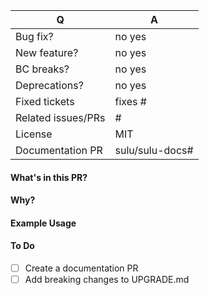 | Q | A
| --- | ---
| Bug fix? | no yes
| New feature? | no yes
| BC breaks? | no yes
| Deprecations? | no yes <!-- if yes add them to the UPGRADE.md file -->
| Fixed tickets | fixes # <!-- add issue number here e.g.: #5730 -->
| Related issues/PRs | # <!-- add issue or PR number here e.g.: #5730 -->
| License | MIT
| Documentation PR | sulu/sulu-docs# <!-- add docs PR number here e.g.: sulu/sulu-docs#615 -->

#### What's in this PR?

<!-- Explain the contents of the PR. -->

#### Why?

<!-- Which problem does the PR fix? (add some context and maybe link to an issue here) -->

#### Example Usage

<!--
```php
// If you added new features, show examples of how to use them here

$foo = new Foo();

// Now we can do
$foo->doSomething();
```
-->

#### To Do

- [ ] Create a documentation PR
- [ ] Add breaking changes to UPGRADE.md

<!--

Dear Contributors,

Thank you for contributing to the Sulu ecosystem!

We appreciate your effort to improve our project.  
If you need assistance or have questions about your pull request, our team is here to help.  
Please join our Slack channel for support: https://sulu.io/services/support#chat.

Best Regards, 
The Sulu Core Team

-->
